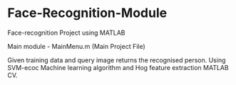 # Face-Recognition-Module
Face-recognition Project using MATLAB

Main module - 
MainMenu.m (Main Project File) 

Given training data and query image returns the recognised person.
Using SVM-ecoc Machine learning algorithm and Hog feature extraction MATLAB CV.
